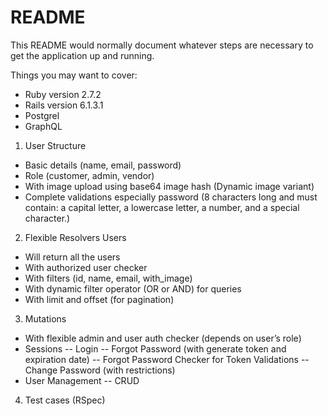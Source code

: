 # README

This README would normally document whatever steps are necessary to get the
application up and running.

Things you may want to cover:

* Ruby version 2.7.2
* Rails version 6.1.3.1
* Postgrel 
* GraphQL

1. User Structure
  - Basic details (name, email, password)
  - Role (customer, admin, vendor)
  - With image upload using base64 image hash (Dynamic image variant)
  - Complete validations especially password (8 characters long and must contain: a capital letter, a lowercase letter, a number, and a special character.)
2. Flexible Resolvers Users
  - Will return all the users
  - With authorized user checker
  - With filters (id, name, email, with_image)
  - With dynamic filter operator (OR or AND) for queries
  - With limit and offset (for pagination)
3. Mutations
  - With flexible admin and user auth checker (depends on user’s role)
  - Sessions
    -- Login
    -- Forgot Password (with generate token and expiration date)
    -- Forgot Password Checker for Token Validations
    -- Change Password (with restrictions)
  - User Management
    -- CRUD
4. Test cases (RSpec)
